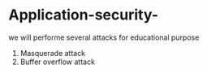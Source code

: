# Application-security-


we will performe several attacks for educational purpose
1. Masquerade attack
2. Buffer overflow attack
